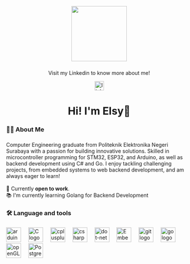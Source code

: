 <div align="center">
  <img height="150" src="https://user-images.githubusercontent.com/74038190/226127923-0e8b7792-7b3c-462b-951b-63c96ba1a5af.gif"  />
</div>

###

<div align="center">
  <p>Visit my Linkedin to know more about me!</p>
  <a href="https://www.linkedin.com/in/elsysabrinar/"> <img src="https://img.shields.io/static/v1?message=LinkedIn&logo=linkedin&label=&color=0077B5&logoColor=white&labelColor=&style=for-the-badge" height="25" alt="linkedin logo"/></a>
</div>

<h1 align="center">Hi! I'm Elsy👋</h1>

###

<h3 align="left">👩‍💻  About Me</h3>

###

<p align="left">Computer Engineering graduate from Politeknik Elektronika Negeri Surabaya with a passion for building innovative solutions. Skilled in microcontroller programming for STM32, ESP32, and Arduino, as well as backend development using C# and Go. I enjoy tackling challenging projects, from embedded systems to web backend development, and am always eager to learn! <br><br> 💼 Currently <b>open to work</b>.<br> 📚 I'm currently learning Golang for Backend Development<br></p>

###

<h3 align="left">🛠 Language and tools</h3>

###

<div align="left">
  <img src="https://cdn.jsdelivr.net/gh/devicons/devicon@latest/icons/arduino/arduino-original-wordmark.svg" height="40" alt="arduino logo"  />
  <img width="12" />
  <img src="https://cdn.jsdelivr.net/gh/devicons/devicon@latest/icons/c/c-original.svg" height="40" alt="C logo"  />
  <img width="12" />
  <img src="https://cdn.jsdelivr.net/gh/devicons/devicon@latest/icons/cplusplus/cplusplus-original.svg" height="40" alt="cplusplus logo"  />
  <img width="12" />
  <img src="https://cdn.jsdelivr.net/gh/devicons/devicon@latest/icons/csharp/csharp-original.svg" height="40" alt="csharp logo"  />
  <img width="12" />
  <img src="https://cdn.jsdelivr.net/gh/devicons/devicon/icons/dot-net/dot-net-plain-wordmark.svg" height="40" alt="dot-net logo"  />
  <img width="12" />
  <img src="https://cdn.jsdelivr.net/gh/devicons/devicon@latest/icons/embeddedc/embeddedc-original-wordmark.svg" height="40" alt="Embedded C logo"  />
  <img width="12" />
  <img src="https://cdn.jsdelivr.net/gh/devicons/devicon@latest/icons/git/git-plain-wordmark.svg" height="40" alt="git logo"  />
  <img width="12" />
  <img src="https://cdn.jsdelivr.net/gh/devicons/devicon/icons/go/go-original-wordmark.svg" height="40" alt="go logo"  />
  <img width="12" />
  <img src="https://cdn.jsdelivr.net/gh/devicons/devicon@latest/icons/opengl/opengl-plain.svg" height="40" alt="openGL logo"  />
  <img width="12" />
  <img src="https://cdn.jsdelivr.net/gh/devicons/devicon@latest/icons/postgresql/postgresql-plain-wordmark.svg" height="40" alt="Postgresql logo"  />
  <img width="12" />
  
  
</div>
